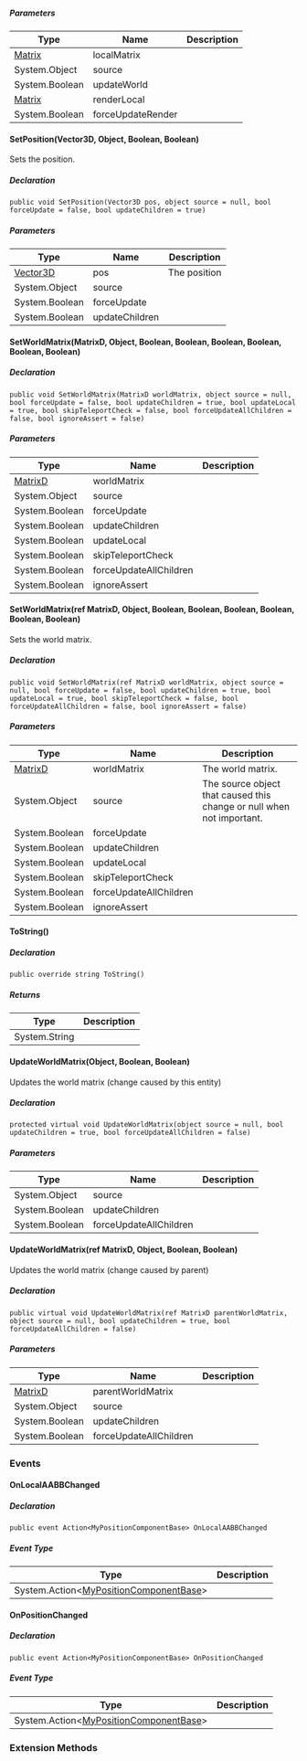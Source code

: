 ##### Parameters

| Type | Name | Description |
| --- | --- | --- |
| [Matrix](https://keensoftwarehouse.github.io/SpaceEngineersModAPI/api/VRageMath.Matrix.html) | localMatrix |     |
| System.Object | source |     |
| System.Boolean | updateWorld |     |
| [Matrix](https://keensoftwarehouse.github.io/SpaceEngineersModAPI/api/VRageMath.Matrix.html) | renderLocal |     |
| System.Boolean | forceUpdateRender |     |

#### SetPosition(Vector3D, Object, Boolean, Boolean)

Sets the position.

##### Declaration

```
public void SetPosition(Vector3D pos, object source = null, bool forceUpdate = false, bool updateChildren = true)
```

##### Parameters

| Type | Name | Description |
| --- | --- | --- |
| [Vector3D](https://keensoftwarehouse.github.io/SpaceEngineersModAPI/api/VRageMath.Vector3D.html) | pos | The position |
| System.Object | source |     |
| System.Boolean | forceUpdate |     |
| System.Boolean | updateChildren |     |

#### SetWorldMatrix(MatrixD, Object, Boolean, Boolean, Boolean, Boolean, Boolean, Boolean)

##### Declaration

```
public void SetWorldMatrix(MatrixD worldMatrix, object source = null, bool forceUpdate = false, bool updateChildren = true, bool updateLocal = true, bool skipTeleportCheck = false, bool forceUpdateAllChildren = false, bool ignoreAssert = false)
```

##### Parameters

| Type | Name | Description |
| --- | --- | --- |
| [MatrixD](https://keensoftwarehouse.github.io/SpaceEngineersModAPI/api/VRageMath.MatrixD.html) | worldMatrix |     |
| System.Object | source |     |
| System.Boolean | forceUpdate |     |
| System.Boolean | updateChildren |     |
| System.Boolean | updateLocal |     |
| System.Boolean | skipTeleportCheck |     |
| System.Boolean | forceUpdateAllChildren |     |
| System.Boolean | ignoreAssert |     |

#### SetWorldMatrix(ref MatrixD, Object, Boolean, Boolean, Boolean, Boolean, Boolean, Boolean)

Sets the world matrix.

##### Declaration

```
public void SetWorldMatrix(ref MatrixD worldMatrix, object source = null, bool forceUpdate = false, bool updateChildren = true, bool updateLocal = true, bool skipTeleportCheck = false, bool forceUpdateAllChildren = false, bool ignoreAssert = false)
```

##### Parameters

| Type | Name | Description |
| --- | --- | --- |
| [MatrixD](https://keensoftwarehouse.github.io/SpaceEngineersModAPI/api/VRageMath.MatrixD.html) | worldMatrix | The world matrix. |
| System.Object | source | The source object that caused this change or null when not important. |
| System.Boolean | forceUpdate |     |
| System.Boolean | updateChildren |     |
| System.Boolean | updateLocal |     |
| System.Boolean | skipTeleportCheck |     |
| System.Boolean | forceUpdateAllChildren |     |
| System.Boolean | ignoreAssert |     |

#### ToString()

##### Declaration

```
public override string ToString()
```

##### Returns

| Type | Description |
| --- | --- |
| System.String |     |

#### UpdateWorldMatrix(Object, Boolean, Boolean)

Updates the world matrix (change caused by this entity)

##### Declaration

```
protected virtual void UpdateWorldMatrix(object source = null, bool updateChildren = true, bool forceUpdateAllChildren = false)
```

##### Parameters

| Type | Name | Description |
| --- | --- | --- |
| System.Object | source |     |
| System.Boolean | updateChildren |     |
| System.Boolean | forceUpdateAllChildren |     |

#### UpdateWorldMatrix(ref MatrixD, Object, Boolean, Boolean)

Updates the world matrix (change caused by parent)

##### Declaration

```
public virtual void UpdateWorldMatrix(ref MatrixD parentWorldMatrix, object source = null, bool updateChildren = true, bool forceUpdateAllChildren = false)
```

##### Parameters

| Type | Name | Description |
| --- | --- | --- |
| [MatrixD](https://keensoftwarehouse.github.io/SpaceEngineersModAPI/api/VRageMath.MatrixD.html) | parentWorldMatrix |     |
| System.Object | source |     |
| System.Boolean | updateChildren |     |
| System.Boolean | forceUpdateAllChildren |     |

### Events

#### OnLocalAABBChanged

##### Declaration

```
public event Action<MyPositionComponentBase> OnLocalAABBChanged
```

##### Event Type

| Type | Description |
| --- | --- |
| System.Action<[MyPositionComponentBase](https://keensoftwarehouse.github.io/SpaceEngineersModAPI/api/VRage.Game.Components.MyPositionComponentBase.html)\> |     |

#### OnPositionChanged

##### Declaration

```
public event Action<MyPositionComponentBase> OnPositionChanged
```

##### Event Type

| Type | Description |
| --- | --- |
| System.Action<[MyPositionComponentBase](https://keensoftwarehouse.github.io/SpaceEngineersModAPI/api/VRage.Game.Components.MyPositionComponentBase.html)\> |     |

### Extension Methods
